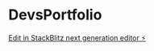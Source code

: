 # DevsPortfolio

[Edit in StackBlitz next generation editor ⚡️](https://stackblitz.com/~/github.com/farad-alam/DevsPortfolio)